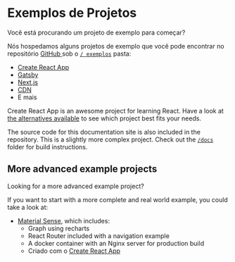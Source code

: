 # Exemplos de Projetos

<p class="description">Você está procurando um projeto de exemplo para começar?</p>

Nós hospedamos alguns projetos de exemplo que você pode encontrar no repositório [ GitHub ](https://github.com/mui-org/material-ui) sob o [`/ exemplos`](https://github.com/mui-org/material-ui/tree/next/examples) pasta:

- [Create React App](https://github.com/mui-org/material-ui/tree/next/examples/create-react-app-next)
- [Gatsby](https://github.com/mui-org/material-ui/tree/next/examples/gatsby-next)
- [Next.js](https://github.com/mui-org/material-ui/tree/next/examples/nextjs-next)
- [CDN](https://github.com/mui-org/material-ui/tree/next/examples/cdn-next)
- E mais

Create React App is an awesome project for learning React. Have a look at [the alternatives available](https://github.com/facebook/create-react-app/blob/master/README.md#popular-alternatives) to see which project best fits your needs.

The source code for this documentation site is also included in the repository. This is a slightly more complex project. Check out the [`/docs`](https://github.com/mui-org/material-ui/tree/next/docs) folder for build instructions.

## More advanced example projects

Looking for a more advanced example project?

If you want to start with a more complete and real world example, you could take a look at:

- [Material Sense](https://github.com/alexanmtz/material-sense), which includes:
  - Graph using recharts
  - React Router included with a navigation example
  - A docker container with an Nginx server for production build
  - Criado com o [Create React App](https://facebook.github.io/create-react-app/)
